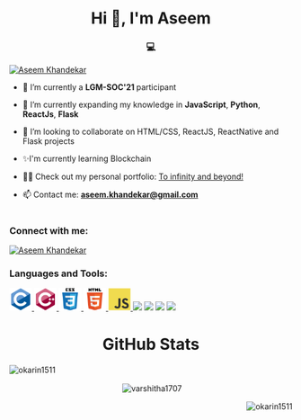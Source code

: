 

<!--
**okarin1511/okarin1511** is a ✨ _special_ ✨ repository because its `README.md` (this file) appears on your GitHub profile.

Here are some ideas to get you started:

- 🔭 I’m currently working on ...
- 🌱 I’m currently learning ...
- 👯 I’m looking to collaborate on ...
- 🤔 I’m looking for help with ...
- 💬 Ask me about ...
- 📫 How to reach me: ...
- 😄 Pronouns: ...
- ⚡ Fun fact: ...
-->

<h1 align="center">Hi 👋, I'm Aseem</h1>
<h3 align="center">💻</h3>

<p align="left"> <a href="https://twitter.com/Aseemk_123" target="blank"><img src="https://img.shields.io/twitter/follow/Aseemk_123?color=blue&label=Connect%20on%20Twitter&logo=Twitter&logoColor=sky-blue&style=flat-square" alt="Aseem Khandekar" /></a> </p>


- 🔭 I’m currently a <b> LGM-SOC'21 </b> participant  

- 🌱 I’m currently expanding my knowledge in **JavaScript**, **Python**, **ReactJs**, **Flask**

- 👯 I’m looking to collaborate on HTML/CSS, ReactJS, ReactNative and Flask projects

- ✨I'm currently learning Blockchain

- 👨‍💻 Check out my personal portfolio: [To infinity and beyond!](https://okarin1511.github.io/portfolio-website/)

- 📫 Contact me: **aseem.khandekar@gmail.com**

#

<h3 align="left">Connect with me:</h3>
<p align="left">
<a href="https://www.linkedin.com/in/aseem-khandekar-3896981ba/" target="blank"><img src="https://img.shields.io/badge/LinkedIn-0077B5?style=for-the-badge&logo=linkedin&logoColor=white" alt="Aseem Khandekar" /></a>
</p>

<h3 align="left">Languages and Tools:</h3>
<p align="left"> 
 <a href="https://www.cprogramming.com/" target="_blank"> <img src="https://raw.githubusercontent.com/devicons/devicon/master/icons/c/c-original.svg" alt="c" width="40" height="40"/> </a> 
<a href="https://www.w3schools.com/cpp/" target="_blank"><img src="https://raw.githubusercontent.com/devicons/devicon/master/icons/cplusplus/cplusplus-original.svg" alt="cplusplus" width="40" height="40"/> </a> 
<a href="https://www.w3schools.com/css/" target="_blank"><img src="https://raw.githubusercontent.com/devicons/devicon/master/icons/css3/css3-original-wordmark.svg" alt="css3" width="40" height="40"/> </a> 
<a href="https://www.w3.org/html/" target="_blank"><img src="https://raw.githubusercontent.com/devicons/devicon/master/icons/html5/html5-original-wordmark.svg" alt="html5" width="40" height="40"/> </a> 
<a href="https://developer.mozilla.org/en-US/docs/Web/JavaScript" target="_blank"><img src="https://raw.githubusercontent.com/devicons/devicon/master/icons/javascript/javascript-original.svg" alt="javascript" width="40" height="40"/> </a>
<img src="https://img.shields.io/badge/Python-3776AB?style=for-the-badge&logo=python&logoColor=white" />
<img src="https://img.shields.io/badge/React-20232A?style=for-the-badge&logo=react&logoColor=61DAFB" />
<img src="https://img.shields.io/badge/Flask-000000?style=for-the-badge&logo=flask&logoColor=white" />
<img src="https://img.shields.io/badge/MySQL-00000F?style=for-the-badge&logo=mysql&logoColor=white" /></p>

<h1 align="center">GitHub Stats</h1>


<p><img align="center" src="https://github-readme-stats.vercel.app/api?username=okarin1511&layout=compact&bg_color=151515&text_color=daf7dc" alt="okarin1511" /></p>


<p align="center">&nbsp;<img align="center" src= "https://github-readme-streak-stats.herokuapp.com/?user=varshitha1707&layout=compact&theme=radical" alt="varshitha1707" /> </p>


<p align="right">&nbsp;<img align="center" src= "https://github-readme-stats.vercel.app/api/top-langs/?username=okarin1511&layout=compact&theme=radical" alt="okarin1511" /> </p>
